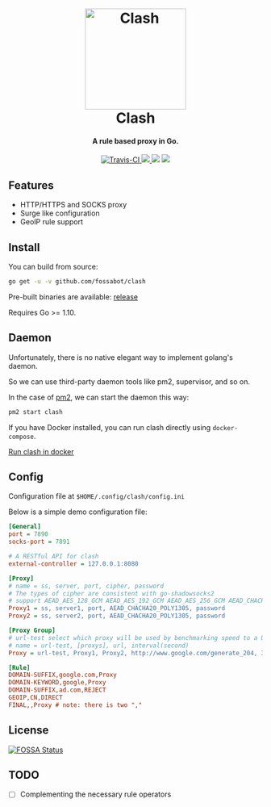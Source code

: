 <h1 align="center">
  <img src="https://github.com/fossabot/clash/raw/master/docs/logo.png" alt="Clash" width="200">
  <br>
  Clash
  <br>
</h1>

<h4 align="center">A rule based proxy in Go.</h4>

<p align="center">
  <a href="https://travis-ci.org/fossabot/clash">
    <img src="https://img.shields.io/travis/fossabot/clash.svg?style=flat-square"
         alt="Travis-CI">
  </a>
  <a href="https://goreportcard.com/report/github.com/fossabot/clash">
      <img src="https://goreportcard.com/badge/github.com/fossabot/clash?style=flat-square">
  </a>
  <a href="https://app.fossa.io/projects/git%2Bgithub.com%2Ffossabot%2Fclash?ref=badge_shield" alt="FOSSA Status"><img src="https://app.fossa.io/api/projects/git%2Bgithub.com%2Ffossabot%2Fclash.svg?type=shield"/></a>
  <a href="https://github.com/fossabot/clash/releases">
    <img src="https://img.shields.io/github/release/fossabot/clash/all.svg?style=flat-square">
  </a>
</p>

## Features

- HTTP/HTTPS and SOCKS proxy
- Surge like configuration
- GeoIP rule support

## Install

You can build from source:

```sh
go get -u -v github.com/fossabot/clash
```

Pre-built binaries are available: [release](https://github.com/fossabot/clash/releases)

Requires Go >= 1.10.

## Daemon

Unfortunately, there is no native elegant way to implement golang's daemon.

So we can use third-party daemon tools like pm2, supervisor, and so on.

In the case of [pm2](https://github.com/Unitech/pm2), we can start the daemon this way:

```sh
pm2 start clash
```

If you have Docker installed, you can run clash directly using `docker-compose`.

[Run clash in docker](https://github.com/fossabot/clash/wiki/Run-clash-in-docker)

## Config

Configuration file at `$HOME/.config/clash/config.ini`

Below is a simple demo configuration file:

```ini
[General]
port = 7890
socks-port = 7891

# A RESTful API for clash
external-controller = 127.0.0.1:8080

[Proxy]
# name = ss, server, port, cipher, password
# The types of cipher are consistent with go-shadowsocks2
# support AEAD_AES_128_GCM AEAD_AES_192_GCM AEAD_AES_256_GCM AEAD_CHACHA20_POLY1305 AES-128-CTR AES-192-CTR AES-256-CTR AES-128-CFB AES-192-CFB AES-256-CFB CHACHA20-IETF XCHACHA20
Proxy1 = ss, server1, port, AEAD_CHACHA20_POLY1305, password
Proxy2 = ss, server2, port, AEAD_CHACHA20_POLY1305, password

[Proxy Group]
# url-test select which proxy will be used by benchmarking speed to a URL.
# name = url-test, [proxys], url, interval(second)
Proxy = url-test, Proxy1, Proxy2, http://www.google.com/generate_204, 300

[Rule]
DOMAIN-SUFFIX,google.com,Proxy
DOMAIN-KEYWORD,google,Proxy
DOMAIN-SUFFIX,ad.com,REJECT
GEOIP,CN,DIRECT
FINAL,,Proxy # note: there is two ","
```

## License
[![FOSSA Status](https://app.fossa.io/api/projects/git%2Bgithub.com%2Ffossabot%2Fclash.svg?type=large)](https://app.fossa.io/projects/git%2Bgithub.com%2Ffossabot%2Fclash?ref=badge_large)

## TODO

- [ ] Complementing the necessary rule operators
